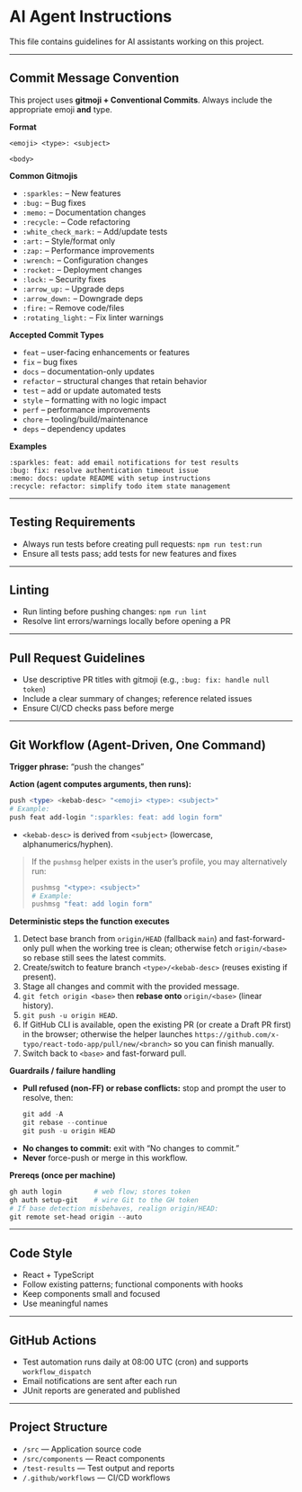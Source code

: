 # AI Agent Instructions

This file contains guidelines for AI assistants working on this project.

---

## Commit Message Convention

This project uses **gitmoji + Conventional Commits**. Always include the appropriate emoji **and** type.

**Format**

```
<emoji> <type>: <subject>

<body>
```

**Common Gitmojis**

- `:sparkles:` – New features
- `:bug:` – Bug fixes
- `:memo:` – Documentation changes
- `:recycle:` – Code refactoring
- `:white_check_mark:` – Add/update tests
- `:art:` – Style/format only
- `:zap:` – Performance improvements
- `:wrench:` – Configuration changes
- `:rocket:` – Deployment changes
- `:lock:` – Security fixes
- `:arrow_up:` – Upgrade deps
- `:arrow_down:` – Downgrade deps
- `:fire:` – Remove code/files
- `:rotating_light:` – Fix linter warnings

**Accepted Commit Types**

- `feat` – user-facing enhancements or features
- `fix` – bug fixes
- `docs` – documentation-only updates
- `refactor` – structural changes that retain behavior
- `test` – add or update automated tests
- `style` – formatting with no logic impact
- `perf` – performance improvements
- `chore` – tooling/build/maintenance
- `deps` – dependency updates

**Examples**

```
:sparkles: feat: add email notifications for test results
:bug: fix: resolve authentication timeout issue
:memo: docs: update README with setup instructions
:recycle: refactor: simplify todo item state management
```

---

## Testing Requirements

- Always run tests before creating pull requests: `npm run test:run`
- Ensure all tests pass; add tests for new features and fixes

---

## Linting

- Run linting before pushing changes: `npm run lint`
- Resolve lint errors/warnings locally before opening a PR

---

## Pull Request Guidelines

- Use descriptive PR titles with gitmoji (e.g., `:bug: fix: handle null token`)
- Include a clear summary of changes; reference related issues
- Ensure CI/CD checks pass before merge

---

## Git Workflow (Agent-Driven, One Command)

**Trigger phrase:** “push the changes”

**Action (agent computes arguments, then runs):**

```powershell
push <type> <kebab-desc> "<emoji> <type>: <subject>"
# Example:
push feat add-login ":sparkles: feat: add login form"
```

- `<kebab-desc>` is derived from `<subject>` (lowercase, alphanumerics/hyphen).

> If the `pushmsg` helper exists in the user’s profile, you may alternatively run:
>
> ```powershell
> pushmsg "<type>: <subject>"
> # Example:
> pushmsg "feat: add login form"
> ```

**Deterministic steps the function executes**

1. Detect base branch from `origin/HEAD` (fallback `main`) and fast-forward-only pull when the working tree is clean; otherwise fetch `origin/<base>` so rebase still sees the latest commits.
2. Create/switch to feature branch `<type>/<kebab-desc>` (reuses existing if present).
3. Stage all changes and commit with the provided message.
4. `git fetch origin <base>` then **rebase onto** `origin/<base>` (linear history).
5. `git push -u origin HEAD`.
6. If GitHub CLI is available, open the existing PR (or create a Draft PR first) in the browser; otherwise the helper launches `https://github.com/x-typo/react-todo-app/pull/new/<branch>` so you can finish manually.
7. Switch back to `<base>` and fast-forward pull.

**Guardrails / failure handling**

- **Pull refused (non-FF) or rebase conflicts:** stop and prompt the user to resolve, then:
  ```powershell
  git add -A
  git rebase --continue
  git push -u origin HEAD
  ```
- **No changes to commit:** exit with “No changes to commit.”
- **Never** force-push or merge in this workflow.

**Prereqs (once per machine)**

```powershell
gh auth login        # web flow; stores token
gh auth setup-git    # wire Git to the GH token
# If base detection misbehaves, realign origin/HEAD:
git remote set-head origin --auto
```

---

## Code Style

- React + TypeScript
- Follow existing patterns; functional components with hooks
- Keep components small and focused
- Use meaningful names

---

## GitHub Actions

- Test automation runs daily at 08:00 UTC (cron) and supports `workflow_dispatch`
- Email notifications are sent after each run
- JUnit reports are generated and published

---

## Project Structure

- `/src` — Application source code
- `/src/components` — React components
- `/test-results` — Test output and reports
- `/.github/workflows` — CI/CD workflows
